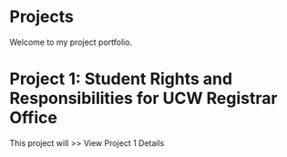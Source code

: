 # Projects
Welcome to my project portfolio.
# Project 1: Student Rights and Responsibilities for UCW Registrar Office
This project will >>
View Project 1 Details
